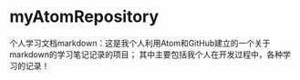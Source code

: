 # myAtomRepository
个人学习文档markdown：这是我个人利用Atom和GitHub建立的一个关于markdown的学习笔记记录的项目；
其中主要包括我个人在开发过程中，各种学习的记录！
